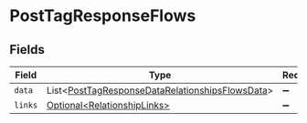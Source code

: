 # PostTagResponseFlows


## Fields

| Field                                                                                                                    | Type                                                                                                                     | Required                                                                                                                 | Description                                                                                                              |
| ------------------------------------------------------------------------------------------------------------------------ | ------------------------------------------------------------------------------------------------------------------------ | ------------------------------------------------------------------------------------------------------------------------ | ------------------------------------------------------------------------------------------------------------------------ |
| `data`                                                                                                                   | List\<[PostTagResponseDataRelationshipsFlowsData](../../models/components/PostTagResponseDataRelationshipsFlowsData.md)> | :heavy_minus_sign:                                                                                                       | N/A                                                                                                                      |
| `links`                                                                                                                  | [Optional\<RelationshipLinks>](../../models/components/RelationshipLinks.md)                                             | :heavy_minus_sign:                                                                                                       | N/A                                                                                                                      |